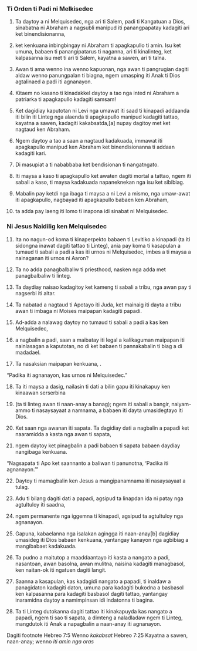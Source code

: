 ### Ti Orden ti Padi ni Melkisedec

1. Ta daytoy a ni Melquisedec, nga ari ti Salem, padi ti Kangatuan a Dios, sinabatna ni Abraham a nagsubli manipud iti panangpapatay kadagiti ari ket binendisionanna,
2. ket kenkuana inbingbingay ni Abraham ti apagkapullo ti amin. Isu ket umuna, babaen ti panangipatarus ti naganna, ari ti kinalinteg, ket kalpasanna isu met ti ari ti Salem, kayatna a sawen, ari ti talna.
3. Awan ti ama wenno ina wenno kapuonan, nga awan ti pangrugian dagiti aldaw wenno panungpalan ti biagna, ngem umasping iti Anak ti Dios agtalinaed a padi iti agnanayon.

4. Kitaem no kasano ti kinadakkel daytoy a tao nga inted ni Abraham a patriarka ti apagkapullo kadagiti samsam!
5. Ket dagidiay kaputotan ni Levi nga umawat iti saad ti kinapadi addaanda iti bilin iti Linteg nga alaenda ti apagkapullo manipud kadagiti tattao, kayatna a sawen, kadagiti kakabsatda,[a] nupay dagitoy met ket nagtaud ken Abraham.
6. Ngem daytoy a tao a saan a nagtaud kadakuada, immawat iti apagkapullo manipud ken Abraham ket binendisionanna ti addaan kadagiti kari.
7. Di masupiat a ti nababbaba ket bendisionan ti nangatngato.
8. Iti maysa a kaso ti apagkapullo ket awaten dagiti mortal a tattao, ngem iti sabali a kaso, ti maysa kadakuada napaneknekan nga isu ket sibibiag.
9. Mabalin pay ketdi nga ibaga ti maysa a ni Levi a mismo, nga umaw-awat iti apagkapullo, nagbayad iti apagkapullo babaen ken Abraham,
10. ta adda pay laeng iti lomo ti inapona idi sinabat ni Melquisedec.

### Ni Jesus Naidilig ken Melquisedec

11. Ita no nagun-od koma ti kinaperpekto babaen ti Levitiko a kinapadi (ta iti sidongna inawat dagiti tattao ti Linteg), ania pay koma ti kasapulan a tumaud ti sabali a padi a kas iti urnos ni Melquisedec, imbes a ti maysa a nainaganan iti urnos ni Aaron?
12. Ta no adda panagbalbaliw ti priesthood, nasken nga adda met panagbalbaliw ti linteg.
13. Ta daydiay naisao kadagitoy ket kameng ti sabali a tribu, nga awan pay ti nagserbi iti altar.
14. Ta nabatad a nagtaud ti Apotayo iti Juda, ket mainaig iti dayta a tribu awan ti imbaga ni Moises maipapan kadagiti papadi.

15. Ad-adda a nalawag daytoy no tumaud ti sabali a padi a kas ken Melquisedec,
16. a nagbalin a padi, saan a maibatay iti legal a kalikaguman maipapan iti nainlasagan a kaputotan, no di ket babaen ti pannakabalin ti biag a di madadael.
17. Ta nasaksian maipapan kenkuana, .

“Padika iti agnanayon, kas urnos ni Melquisedec.”

18. Ta iti maysa a dasig, nailasin ti dati a bilin gapu iti kinakapuy ken kinaawan serserbina
19. (ta ti linteg awan ti naan-anay a banag); ngem iti sabali a bangir, naiyam-ammo ti nasaysayaat a namnama, a babaen iti dayta umasidegtayo iti Dios.

20. Ket saan nga awanan iti sapata. Ta dagidiay dati a nagbalin a papadi ket naaramidda a kasta nga awan ti sapata,
21. ngem daytoy ket pinagbalin a padi babaen ti sapata babaen daydiay nangibaga kenkuana.

“Nagsapata ti Apo
ket saannanto a baliwan ti panunotna, ‘Padika iti agnanayon.’”

22. Daytoy ti mamagbalin ken Jesus a mangipanamnama iti nasaysayaat a tulag.

23. Adu ti bilang dagiti dati a papadi, agsipud ta linapdan ida ni patay nga agtultuloy iti saadna,
24. ngem permanente nga iggemna ti kinapadi, agsipud ta agtultuloy nga agnanayon.
25. Gapuna, kabaelanna nga isalakan agingga iti naan-anay[b] dagidiay umasideg iti Dios babaen kenkuana, yantangay kanayon nga agbibiag a mangibabaet kadakuada.

26. Ta pudno a maitutop a maaddaantayo iti kasta a nangato a padi, nasantoan, awan basolna, awan mulitna, naisina kadagiti managbasol, ken naitan-ok iti ngatuen dagiti langit.
27. Saanna a kasapulan, kas kadagidi nangato a papadi, ti inaldaw a panagidaton kadagiti daton, umuna para kadagiti bukodna a basbasol ken kalpasanna para kadagiti basbasol dagiti tattao, yantangay inaramidna daytoy a namimpinsan idi indatonna ti bagina.
28. Ta ti Linteg dutokanna dagiti tattao iti kinakapuyda kas nangato a papadi, ngem ti sao ti sapata, a dimteng a naladladaw ngem ti Linteg, mangdutok iti Anak a napagbalin a naan-anay iti agnanayon.

Dagiti footnote
Hebreo 7:5 Wenno *kakabsat*
Hebreo 7:25 Kayatna a sawen, naan-anay; wenno *iti amin nga oras*
